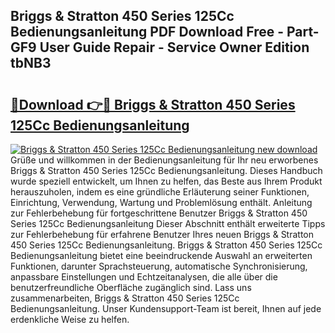 ## Briggs & Stratton 450 Series 125Cc Bedienungsanleitung PDF Download Free - Part-GF9 User Guide Repair - Service Owner Edition tbNB3

# <h2><a href="http://df19z8e.blite.top/?on=Briggs+%26+Stratton+450+Series+125Cc+Bedienungsanleitung">🔗Download 👉🔴 Briggs & Stratton 450 Series 125Cc Bedienungsanleitung</a></h2>

[![Briggs & Stratton 450 Series 125Cc Bedienungsanleitung new download](https://i.imgur.com/lujVjoI.png)](http://df19z8e.blite.top/?on=Briggs+%26+Stratton+450+Series+125Cc+Bedienungsanleitung)
Grüße und willkommen in der Bedienungsanleitung für Ihr neu erworbenes Briggs & Stratton 450 Series 125Cc Bedienungsanleitung. Dieses Handbuch wurde speziell entwickelt, um Ihnen zu helfen, das Beste aus Ihrem Produkt herauszuholen, indem es eine gründliche Erläuterung seiner Funktionen, Einrichtung, Verwendung, Wartung und Problemlösung enthält. Anleitung zur Fehlerbehebung für fortgeschrittene Benutzer Briggs & Stratton 450 Series 125Cc Bedienungsanleitung Dieser Abschnitt enthält erweiterte Tipps zur Fehlerbehebung für erfahrene Benutzer Ihres neuen Briggs & Stratton 450 Series 125Cc Bedienungsanleitung. Briggs & Stratton 450 Series 125Cc Bedienungsanleitung bietet eine beeindruckende Auswahl an erweiterten Funktionen, darunter Sprachsteuerung, automatische Synchronisierung, anpassbare Einstellungen und Echtzeitanalysen, die alle über die benutzerfreundliche Oberfläche zugänglich sind. Lass uns zusammenarbeiten, Briggs & Stratton 450 Series 125Cc Bedienungsanleitung. Unser Kundensupport-Team ist bereit, Ihnen auf jede erdenkliche Weise zu helfen.
